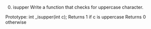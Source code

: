 0. isupper
Write a function that checks for uppercase character.

Prototype: int _isupper(int c);
Returns 1 if c is uppercase
Returns 0 otherwise
